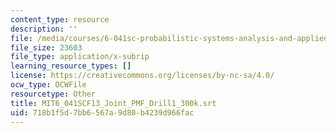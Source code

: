 ```yaml
---
content_type: resource
description: ''
file: /media/courses/6-041sc-probabilistic-systems-analysis-and-applied-probability-fall-2013/718b1f5d7bb6567a9d80b4239d966fac_MIT6_041SCF13_Joint_PMF_Drill1_300k.vtt
file_size: 23603
file_type: application/x-subrip
learning_resource_types: []
license: https://creativecommons.org/licenses/by-nc-sa/4.0/
ocw_type: OCWFile
resourcetype: Other
title: MIT6_041SCF13_Joint_PMF_Drill1_300k.srt
uid: 718b1f5d-7bb6-567a-9d80-b4239d966fac
---
```

